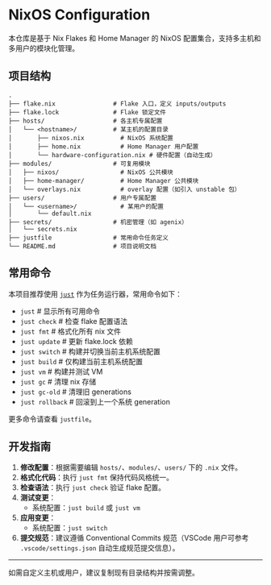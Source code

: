 # NixOS Configuration

本仓库是基于 Nix Flakes 和 Home Manager 的 NixOS 配置集合，支持多主机和多用户的模块化管理。

## 项目结构

```
.
├── flake.nix                # Flake 入口，定义 inputs/outputs
├── flake.lock               # Flake 锁定文件
├── hosts/                   # 各主机专属配置
│   └── <hostname>/          # 某主机的配置目录
│       ├── nixos.nix          # NixOS 系统配置
│       ├── home.nix           # Home Manager 用户配置
│       └── hardware-configuration.nix # 硬件配置（自动生成）
├── modules/                 # 可复用模块
│   ├── nixos/                 # NixOS 公共模块
│   ├── home-manager/          # Home Manager 公共模块
│   └── overlays.nix           # overlay 配置（如引入 unstable 包）
├── users/                   # 用户专属配置
│   └── <username>/            # 某用户的配置
│       └── default.nix
├── secrets/                 # 机密管理（如 agenix）
│   └── secrets.nix
├── justfile                 # 常用命令任务定义
└── README.md                # 项目说明文档
```

## 常用命令

本项目推荐使用 [`just`](https://github.com/casey/just) 作为任务运行器，常用命令如下：

- `just`                  # 显示所有可用命令
- `just check`            # 检查 flake 配置语法
- `just fmt`              # 格式化所有 nix 文件
- `just update`           # 更新 flake.lock 依赖
- `just switch`           # 构建并切换当前主机系统配置
- `just build`            # 仅构建当前主机系统配置
- `just vm`               # 构建并测试 VM
- `just gc`               # 清理 nix 存储
- `just gc-old`           # 清理旧 generations
- `just rollback`         # 回滚到上一个系统 generation

更多命令请查看 `justfile`。

## 开发指南

1. **修改配置**：根据需要编辑 `hosts/`、`modules/`、`users/` 下的 `.nix` 文件。
2. **格式化代码**：执行 `just fmt` 保持代码风格统一。
3. **检查语法**：执行 `just check` 验证 flake 配置。
4. **测试变更**：
   - 系统配置：`just build` 或 `just vm`
5. **应用变更**：
   - 系统配置：`just switch`
6. **提交规范**：建议遵循 Conventional Commits 规范（VSCode 用户可参考 `.vscode/settings.json` 自动生成规范提交信息）。

---
如需自定义主机或用户，建议复制现有目录结构并按需调整。